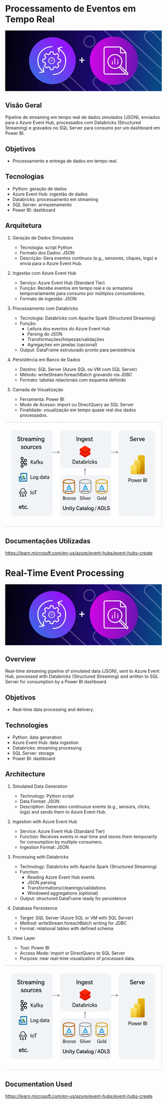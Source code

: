 # Processamento de Eventos em Tempo Real

![alt text](cover.png)

## Visão Geral
Pipeline de streaming em tempo real de dados simulados (JSON), enviados para o Azure Event Hub, processados com Databricks (Structured Streaming) e gravados no SQL Server para consumo por um dashboard em Power BI.
## Objetivos
- Processamento e entrega de dados em tempo real.
## Tecnologias
- Python: geração de dados
- Azure Event Hub: ingestão de dados
- Databricks: processamento em streaming
- SQL Server: armazenamento
- Power BI: dashboard
## Arquitetura
1. Geração de Dados Simulados
   - Tecnologia: script Python
   - Formato dos Dados: JSON
   - Descrição: Gera eventos contínuos (e.g., sensores, cliques, logs) e envia para o Azure Event Hub.

2. Ingestão com Azure Event Hub
   - Serviço: Azure Event Hub (Standard Tier)
   - Função: Recebe eventos em tempo real e os armazena temporariamente para consumo por múltiplos consumidores.
   - Formato de ingestão: JSON

3. Processamento com Databricks
   - Tecnologia: Databricks com Apache Spark (Structured Streaming)
   - Função:
     - Leitura dos eventos do Azure Event Hub
     - Parsing do JSON
     - Transformações/limpezas/validações
     - Agregações em janelas (opcional)
   - Output: DataFrame estruturado pronto para persistência

4. Persistência em Banco de Dados
   - Destino: SQL Server (Azure SQL ou VM com SQL Server)
   - Método: writeStream.foreachBatch gravando via JDBC
   - Formato: tabelas relacionais com esquema definido

5. Camada de Visualização
   - Ferramenta: Power BI
   - Modo de Acesso: import ou DirectQuery ao SQL Server
   - Finalidade: visualização em tempo quase real dos dados processados.

![alt text](<architecture.png>)

## Documentações Utilizadas
https://learn.microsoft.com/en-us/azure/event-hubs/event-hubs-create
#
#
#
# Real-Time Event Processing

![alt text](cover.png)

## Overview
Real-time streaming pipeline of simulated data (JSON), sent to Azure Event Hub, processed with Databricks (Structured Streaming) and written to SQL Server for consumption by a Power BI dashboard.
## Objetivos
- Real-time data processing and delivery.
## Technologies
- Python: data generation
- Azure Event Hub: data ingestion
- Databricks: streaming processing
- SQL Server: storage
- Power BI: dashboard
## Architecture
1. Simulated Data Generation
   - Technology: Python script
   - Data Format: JSON
   - Description: Generates continuous events (e.g., sensors, clicks, logs) and sends them to Azure Event Hub.

2. Ingestion with Azure Event Hub
   - Service: Azure Event Hub (Standard Tier)
   - Function: Receives events in real-time and stores them temporarily for consumption by multiple consumers.
   - Ingestion Format: JSON

3. Processing with Databricks
   - Technology: Databricks with Apache Spark (Structured Streaming)
   - Function:
     - Reading Azure Event Hub events
     - JSON parsing
     - Transformations/cleanings/validations
     - Windowed aggregations (optional)
   - Output: structured DataFrame ready for persistence

4. Database Persistence
   - Target: SQL Server (Azure SQL or VM with SQL Server)
   - Method: writeStream.foreachBatch writing for JDBC
   - Format: relational tables with defined schema

5. View Layer
   - Tool: Power BI
   - Access Mode: import or DirectQuery to SQL Server
   - Purpose: near real-time visualization of processed data.

![alt text](architecture.png)

## Documentation Used
https://learn.microsoft.com/en-us/azure/event-hubs/event-hubs-create
